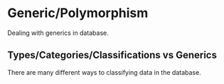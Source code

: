 # Generic/Polymorphism

Dealing with generics in database.


## Types/Categories/Classifications vs Generics

There are many different ways to classifying data in the database.
